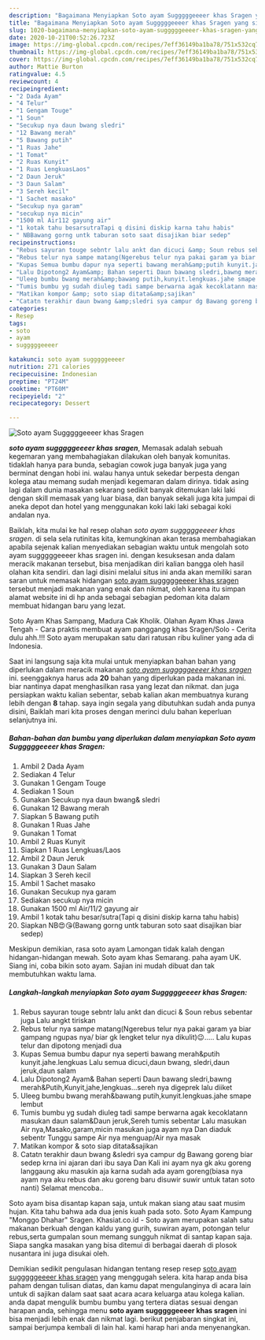 ```yaml
---
description: "Bagaimana Menyiapkan Soto ayam Sugggggeeeer khas Sragen yang simpel"
title: "Bagaimana Menyiapkan Soto ayam Sugggggeeeer khas Sragen yang simpel"
slug: 1020-bagaimana-menyiapkan-soto-ayam-sugggggeeeer-khas-sragen-yang-simpel
date: 2020-10-21T00:52:26.723Z
image: https://img-global.cpcdn.com/recipes/7eff36149ba1ba78/751x532cq70/soto-ayam-sugggggeeeer-khas-sragen-foto-resep-utama.jpg
thumbnail: https://img-global.cpcdn.com/recipes/7eff36149ba1ba78/751x532cq70/soto-ayam-sugggggeeeer-khas-sragen-foto-resep-utama.jpg
cover: https://img-global.cpcdn.com/recipes/7eff36149ba1ba78/751x532cq70/soto-ayam-sugggggeeeer-khas-sragen-foto-resep-utama.jpg
author: Mattie Burton
ratingvalue: 4.5
reviewcount: 4
recipeingredient:
- "2 Dada Ayam"
- "4 Telur"
- "1 Gengam Touge"
- "1 Soun"
- "Secukup nya daun bwang sledri"
- "12 Bawang merah"
- "5 Bawang putih"
- "1 Ruas Jahe"
- "1 Tomat"
- "2 Ruas Kunyit"
- "1 Ruas LengkuasLaos"
- "2 Daun Jeruk"
- "3 Daun Salam"
- "3 Sereh kecil"
- "1 Sachet masako"
- "Secukup nya garam"
- "secukup nya micin"
- "1500 ml Air112 gayung air"
- "1 kotak tahu besarsutraTapi q disini diskip karna tahu habis"
- " NBBawang gorng untk taburan soto saat disajikan biar sedep"
recipeinstructions:
- "Rebus sayuran touge sebntr lalu ankt dan dicuci &amp; Soun rebus sebentar juga Lalu angkt tiriskan"
- "Rebus telur nya sampe matang(Ngerebus telur nya pakai garam ya biar gampang ngupas nya/ biar gk lengket telur nya dikulit)😉..... Lalu kupas telur dan dipotong menjadi dua"
- "Kupas Semua bumbu dapur nya seperti bawang merah&amp;putih kunyit.jahe.lengkuas Lalu semua dicuci,daun bwang, sledri,daun jeruk,daun salam"
- "Lalu Dipotong2 Ayam&amp; Bahan seperti Daun bawang sledri,bawng merah&amp;Putih,Kunyit,jahe,lengkuas...sereh nya digeprek lalu diiket"
- "Uleeg bumbu bwang merah&amp;bawang putih,kunyit.lengkuas.jahe smape lembut"
- "Tumis bumbu yg sudah diuleg tadi sampe berwarna agak kecoklatann masukan daun salam&amp;Daun jeruk,Sereh tumis sebentar Lalu masukan Air nya,Masako,garam,micin masukan juga ayam nya Dan diaduk sebentr Tunggu sampe Air nya menguap/Air nya masak"
- "Matikan kompor &amp; soto siap ditata&amp;sajikan"
- "Catatn terakhir daun bwang &amp;sledri sya campur dg Bawang goreng biar sedep krna ini ajaran dari ibu saya Dan Kali ini ayam nya gk aku goreng langgaung aku masukin aja karna sudah ada ayam goreng(biasa nya ayam nya aku rebus dan aku goreng baru disuwir suwir untuk tatan soto nanti) Selamat mencoba.."
categories:
- Resep
tags:
- soto
- ayam
- sugggggeeeer

katakunci: soto ayam sugggggeeeer 
nutrition: 271 calories
recipecuisine: Indonesian
preptime: "PT24M"
cooktime: "PT60M"
recipeyield: "2"
recipecategory: Dessert

---
```



![Soto ayam Sugggggeeeer khas Sragen](https://img-global.cpcdn.com/recipes/7eff36149ba1ba78/751x532cq70/soto-ayam-sugggggeeeer-khas-sragen-foto-resep-utama.jpg)

<b><i>soto ayam sugggggeeeer khas sragen</i></b>, Memasak adalah sebuah kegemaran yang membahagiakan dilakukan oleh banyak komunitas. tidaklah hanya para bunda, sebagian cowok juga banyak juga yang berminat dengan hobi ini. walau hanya untuk sekedar berpesta dengan kolega atau memang sudah menjadi kegemaran dalam dirinya. tidak asing lagi dalam dunia masakan sekarang sedikit banyak ditemukan laki laki dengan skill memasak yang luar biasa, dan banyak sekali juga kita jumpai di aneka depot dan hotel yang menggunakan koki laki laki sebagai koki andalan nya.

Baiklah, kita mulai ke hal resep olahan <i>soto ayam sugggggeeeer khas sragen</i>. di sela sela rutinitas kita, kemungkinan akan terasa membahagiakan apabila sejenak kalian menyediakan sebagian waktu untuk mengolah soto ayam sugggggeeeer khas sragen ini. dengan kesuksesan anda dalam meracik makanan tersebut, bisa menjadikan diri kalian bangga oleh hasil olahan kita sendiri. dan lagi disini melalui situs ini anda akan memiliki saran saran untuk memasak hidangan <u>soto ayam sugggggeeeer khas sragen</u> tersebut menjadi makanan yang enak dan nikmat, oleh karena itu simpan alamat website ini di hp anda sebagai sebagian pedoman kita dalam membuat hidangan baru yang lezat.

Soto Ayam Khas Sampang, Madura Cak Kholik. Olahan Ayam Khas Jawa Tengah - Cara praktis membuat ayam panggangg khas Sragen/Solo - Cerita dulu ahh.!!! Soto ayam merupakan satu dari ratusan ribu kuliner yang ada di Indonesia.


Saat ini langsung saja kita mulai untuk menyiapkan bahan bahan yang diperlukan dalam meracik makanan <u><i>soto ayam sugggggeeeer khas sragen</i></u> ini. seenggaknya harus ada <b>20</b> bahan yang diperlukan pada makanan ini. biar nantinya dapat menghasilkan rasa yang lezat dan nikmat. dan juga persiapkan waktu kalian sebentar, sebab kalian akan membuatnya kurang lebih dengan <b>8</b> tahap. saya ingin segala yang dibutuhkan sudah anda punya disini, Baiklah mari kita proses dengan merinci dulu bahan keperluan selanjutnya ini.

<!--inarticleads1-->

##### Bahan-bahan dan bumbu yang diperlukan dalam menyiapkan Soto ayam Sugggggeeeer khas Sragen:

1. Ambil 2 Dada Ayam
1. Sediakan 4 Telur
1. Gunakan 1 Gengam Touge
1. Sediakan 1 Soun
1. Gunakan Secukup nya daun bwang&amp; sledri
1. Gunakan 12 Bawang merah
1. Siapkan 5 Bawang putih
1. Gunakan 1 Ruas Jahe
1. Gunakan 1 Tomat
1. Ambil 2 Ruas Kunyit
1. Siapkan 1 Ruas Lengkuas/Laos
1. Ambil 2 Daun Jeruk
1. Gunakan 3 Daun Salam
1. Siapkan 3 Sereh kecil
1. Ambil 1 Sachet masako
1. Gunakan Secukup nya garam
1. Sediakan secukup nya micin
1. Gunakan 1500 ml Air/11/2 gayung air
1. Ambil 1 kotak tahu besar/sutra(Tapi q disini diskip karna tahu habis)
1. Siapkan  NB😍😘(Bawang gorng untk taburan soto saat disajikan biar sedep)


Meskipun demikian, rasa soto ayam Lamongan tidak kalah dengan hidangan-hidangan mewah. Soto ayam khas Semarang. paha ayam UK. Siang ini, coba bikin soto ayam. Sajian ini mudah dibuat dan tak membutuhkan waktu lama. 

<!--inarticleads2-->

##### Langkah-langkah menyiapkan Soto ayam Sugggggeeeer khas Sragen:

1. Rebus sayuran touge sebntr lalu ankt dan dicuci &amp; Soun rebus sebentar juga Lalu angkt tiriskan
1. Rebus telur nya sampe matang(Ngerebus telur nya pakai garam ya biar gampang ngupas nya/ biar gk lengket telur nya dikulit)😉..... Lalu kupas telur dan dipotong menjadi dua
1. Kupas Semua bumbu dapur nya seperti bawang merah&amp;putih kunyit.jahe.lengkuas Lalu semua dicuci,daun bwang, sledri,daun jeruk,daun salam
1. Lalu Dipotong2 Ayam&amp; Bahan seperti Daun bawang sledri,bawng merah&amp;Putih,Kunyit,jahe,lengkuas...sereh nya digeprek lalu diiket
1. Uleeg bumbu bwang merah&amp;bawang putih,kunyit.lengkuas.jahe smape lembut
1. Tumis bumbu yg sudah diuleg tadi sampe berwarna agak kecoklatann masukan daun salam&amp;Daun jeruk,Sereh tumis sebentar Lalu masukan Air nya,Masako,garam,micin masukan juga ayam nya Dan diaduk sebentr Tunggu sampe Air nya menguap/Air nya masak
1. Matikan kompor &amp; soto siap ditata&amp;sajikan
1. Catatn terakhir daun bwang &amp;sledri sya campur dg Bawang goreng biar sedep krna ini ajaran dari ibu saya Dan Kali ini ayam nya gk aku goreng langgaung aku masukin aja karna sudah ada ayam goreng(biasa nya ayam nya aku rebus dan aku goreng baru disuwir suwir untuk tatan soto nanti) Selamat mencoba..


Soto ayam bisa disantap kapan saja, untuk makan siang atau saat musim hujan. Kita tahu bahwa ada dua jenis kuah pada soto. Soto Ayam Kampung &#34;Monggo Dhahar&#34; Sragen. Khasiat.co.id - Soto ayam merupakan salah satu makanan berkuah dengan kaldu yang gurih, suwiran ayam, potongan telur rebus,serta gumpalan soun memang sungguh nikmat di santap kapan saja. Siapa sangka masakan yang bisa ditemui di berbagai daerah di plosok nusantara ini juga disukai oleh. 

Demikian sedikit pengulasan hidangan tentang resep resep <u>soto ayam sugggggeeeer khas sragen</u> yang menggugah selera. kita harap anda bisa paham dengan tulisan diatas, dan kamu dapat mengulanginya di acara lain untuk di sajikan dalam saat saat acara acara keluarga atau kolega kalian. anda dapat mengulik bumbu bumbu yang tertera diatas sesuai dengan harapan anda, sehingga menu <b>soto ayam sugggggeeeer khas sragen</b> ini bisa menjadi lebih enak dan nikmat lagi. berikut penjabaran singkat ini, sampai berjumpa kembali di lain hal. kami harap hari anda menyenangkan.
